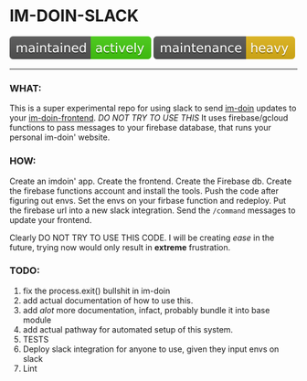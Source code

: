 # IM-DOIN-SLACK

[![Maintenance status](https://raw.githubusercontent.com/one19/project-status/master/cache/im-doin-slack/maintained.svg?sanitize=true)](https://github.com/one19/project-status) [![Very unstable code](https://raw.githubusercontent.com/one19/project-status/master/cache/im-doin-slack/maintenance.svg?sanitize=true)](https://github.com/one19/project-status)

---
### WHAT:
This is a super experimental repo for using slack to send [im-doin](https://github.com/one19/im-doin) updates to your [im-doin-frontend](https://github.com/one19/im-doin-frontend).
*DO NOT TRY TO USE THIS*
It uses firebase/gcloud functions to pass messages to your firebase database, that runs your personal im-doin' website.

### HOW:
Create an imdoin' app. Create the frontend. Create the Firebase db. Create the firebase functions account and install the tools. Push the code after figuring out envs. Set the envs on your firbase function and redeploy. Put the firebase url into a new slack integration. Send the `/command` messages to update your frontend.

Clearly DO NOT TRY TO USE THIS CODE. I will be creating *ease* in the future, trying now would only result in **extreme** frustration.

### TODO:
1. fix the process.exit() bullshit in im-doin
2. add actual documentation of how to use this.
2. add *alot* more documentation, infact, probably bundle it into base module
3. add actual pathway for automated setup of this system.
4. TESTS
5. Deploy slack integration for anyone to use, given they input envs on slack
6. Lint
